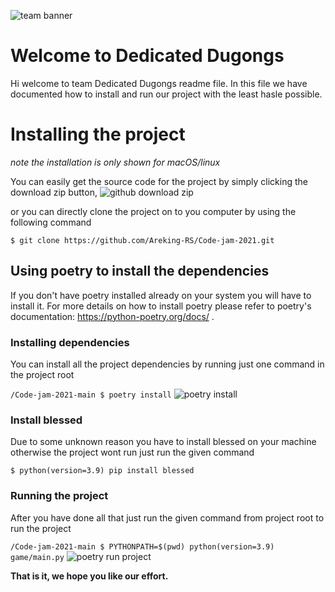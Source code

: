 ![team banner](https://i.imgur.com/uw5nfyh.png)
# Welcome to Dedicated Dugongs

Hi welcome to team Dedicated Dugongs readme file. In this file we have documented how to install and run our project with the least hasle possible.


# Installing the project
*note the installation is only shown for macOS/linux*

You can easily get the source code for the project by simply clicking the download zip button,
![github download zip](https://i.imgur.com/a38ATMi.png)

or you can directly clone the project on to you computer by using the following command

`$ git clone https://github.com/Areking-RS/Code-jam-2021.git`

## Using poetry to install the dependencies 

If you don't have poetry installed already on your system you will have to install it. For more details on how to install poetry please refer to poetry's documentation: https://python-poetry.org/docs/ .

### Installing dependencies

You can install all the project dependencies by running just one command in the project root

`/Code-jam-2021-main $ poetry install`
![poetry install](https://i.imgur.com/CglwroY.gif)

### Install blessed 

Due to some unknown reason you have to install blessed on your machine otherwise the project wont run
just run the given command

`$ python(version=3.9) pip install blessed` 

### Running the project

After you have done all that just run the given command from project root to run the project

`/Code-jam-2021-main $ PYTHONPATH=$(pwd) python(version=3.9) game/main.py`
![poetry run project ](https://i.imgur.com/fX3NIKz.gif)



**That is it, we hope you like our effort.**
